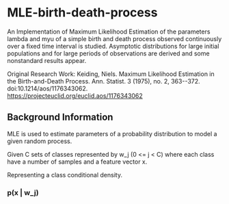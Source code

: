 # MLE-birth-death-process
An Implementation of Maximum Likelihood Estimation of the parameters lambda and myu of a simple birth and death process observed continuously over a fixed time interval is studied. Asymptotic distributions for large initial populations and for large periods of observations are derived and some nonstandard results appear.

Original Research Work: Keiding, Niels. Maximum Likelihood Estimation in the Birth-and-Death Process. Ann. Statist. 3 (1975), no. 2, 363--372. doi:10.1214/aos/1176343062. https://projecteuclid.org/euclid.aos/1176343062

## Background Information
MLE is used to estimate parameters of a probability distribution to model a given random process.

Given C sets of classes represented by w_j (0 <= j < C) where each class have a number of samples and a feature vector x.

Representing a class conditional density.
### p(x | w_j)
